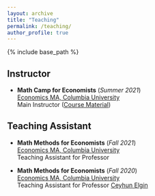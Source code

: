 ```yaml
---
layout: archive
title: "Teaching"
permalink: /teaching/
author_profile: true
---
```


{% include base_path %}

## Instructor

* **Math Camp for Economists** (*Summer 2021*)  
[Economics MA, Columbia University](https://econ.columbia.edu/masters/)  
Main Instructor ([Course Material]())


## Teaching Assistant

* **Math Methods for Economists** (*Fall 2021*)  
[Economics MA, Columbia University](https://econ.columbia.edu/masters/)  
Teaching Assistant for Professor 

* **Math Methods for Economists** (*Fall 2020*)  
[Economics MA, Columbia University](https://econ.columbia.edu/masters/)  
Teaching Assistant for Professor [Ceyhun Elgin](http://www.ceyhunelgin.com)

